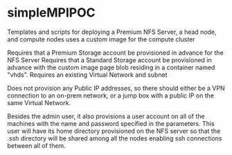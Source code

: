 # simpleMPIPOC
Templates and scripts for deploying a Premium NFS Server, a head node, and compute nodes 
uses a custom image for the compute cluster

Requires that a Premium Storage account be provisioned in advance for the NFS Server
Requires that a Standard Storage account be provisioned in advance with the custom image page blob residing in a container named "vhds". Requires an existing Virtual Network and subnet

Does not provision any Public IP addresses, so there should either be a VPN connection to an on-prem network, or a jump box with a public IP on the same Virtual Network.

Besides the admin user, it also provisions a user account on all of the machines with the name and password specified in the parameters. This user will have its home directory provisioned on the NFS server so that the .ssh directory will be shared among all the nodes enabling ssh connections between all of them.




